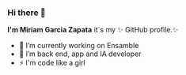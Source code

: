 ### Hi there 👋


**I'm Miriam Garcia Zapata** it´s my ✨  GitHub profile.✨ 

- 🔭 I’m currently working on Ensamble
- 🌱 I’m back end, app and IA developer
- ⚡ I'm code like a girl
